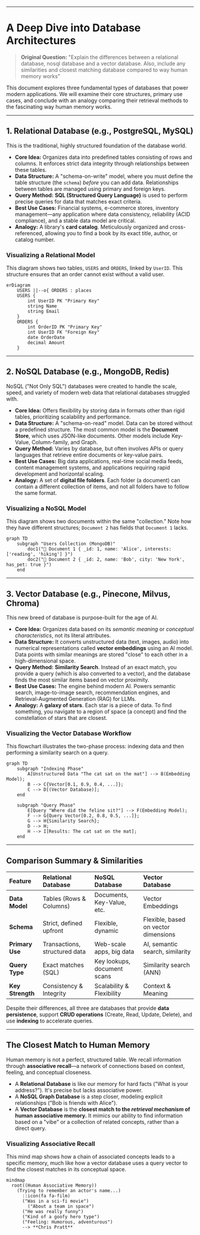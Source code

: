 ***

# A Deep Dive into Database Architectures

> **Original Question:** "Explain the differences between a relational database, nosql database and a vector database. Also, include any similarities and closest matching database compared to way human memory works"

This document explores three fundamental types of databases that power modern applications. We will examine their core structures, primary use cases, and conclude with an analogy comparing their retrieval methods to the fascinating way human memory works.

---

## 1. Relational Database (e.g., PostgreSQL, MySQL)

This is the traditional, highly structured foundation of the database world.

*   **Core Idea:** Organizes data into predefined tables consisting of rows and columns. It enforces strict data integrity through relationships between these tables.
*   **Data Structure:** A "schema-on-write" model, where you must define the table structure (the `schema`) *before* you can add data. Relationships between tables are managed using primary and foreign keys.
*   **Query Method:** **SQL (Structured Query Language)** is used to perform precise queries for data that matches exact criteria.
*   **Best Use Cases:** Financial systems, e-commerce stores, inventory management—any application where data consistency, reliability (ACID compliance), and a stable data model are critical.
*   **Analogy:** A library's **card catalog**. Meticulously organized and cross-referenced, allowing you to find a book by its exact title, author, or catalog number.

### Visualizing a Relational Model

This diagram shows two tables, `USERS` and `ORDERS`, linked by `UserID`. This structure ensures that an order cannot exist without a valid user.

```mermaid
erDiagram
    USERS ||--o{ ORDERS : places
    USERS {
        int UserID PK "Primary Key"
        string Name
        string Email
    }
    ORDERS {
        int OrderID PK "Primary Key"
        int UserID FK "Foreign Key"
        date OrderDate
        decimal Amount
    }
```

---

## 2. NoSQL Database (e.g., MongoDB, Redis)

NoSQL ("Not Only SQL") databases were created to handle the scale, speed, and variety of modern web data that relational databases struggled with.

*   **Core Idea:** Offers flexibility by storing data in formats other than rigid tables, prioritizing scalability and performance.
*   **Data Structure:** A "schema-on-read" model. Data can be stored without a predefined structure. The most common model is the **Document Store**, which uses JSON-like documents. Other models include Key-Value, Column-family, and Graph.
*   **Query Method:** Varies by database, but often involves APIs or query languages that retrieve entire documents or key-value pairs.
*   **Best Use Cases:** Big data applications, real-time social media feeds, content management systems, and applications requiring rapid development and horizontal scaling.
*   **Analogy:** A set of **digital file folders**. Each folder (a document) can contain a different collection of items, and not all folders have to follow the same format.

### Visualizing a NoSQL Model

This diagram shows two documents within the same "collection." Note how they have different structures; `Document 2` has fields that `Document 1` lacks.

```mermaid
graph TD
    subgraph "Users Collection (MongoDB)"
        doc1("📄 Document 1 { _id: 1, name: 'Alice', interests: ['reading', 'hiking'] }")
        doc2("📄 Document 2 { _id: 2, name: 'Bob', city: 'New York',  has_pet: true }")
    end
```

---

## 3. Vector Database (e.g., Pinecone, Milvus, Chroma)

This new breed of database is purpose-built for the age of AI.

*   **Core Idea:** Organizes data based on its *semantic meaning* or *conceptual characteristics*, not its literal attributes.
*   **Data Structure:** It converts unstructured data (text, images, audio) into numerical representations called **vector embeddings** using an AI model. Data points with similar meanings are stored "close" to each other in a high-dimensional space.
*   **Query Method:** **Similarity Search**. Instead of an exact match, you provide a query (which is also converted to a vector), and the database finds the most similar items based on vector proximity.
*   **Best Use Cases:** The engine behind modern AI. Powers semantic search, image-to-image search, recommendation engines, and Retrieval-Augmented Generation (RAG) for LLMs.
*   **Analogy:** A **galaxy of stars**. Each star is a piece of data. To find something, you navigate to a region of space (a concept) and find the constellation of stars that are closest.

### Visualizing the Vector Database Workflow

This flowchart illustrates the two-phase process: indexing data and then performing a similarity search on a query.

```mermaid
graph TD
    subgraph "Indexing Phase"
        A[Unstructured Data "The cat sat on the mat"] --> B(Embedding Model);
        B --> C{Vector[0.1, 0.9, 0.4, ...]};
        C --> D[(Vector Database)];
    end

    subgraph "Query Phase"
        E[Query "Where did the feline sit?"] --> F(Embedding Model);
        F --> G{Query Vector[0.2, 0.8, 0.5, ...]};
        G --> H{Similarity Search};
        D --> H;
        H --> I[Results: The cat sat on the mat];
    end
```

---

## Comparison Summary & Similarities

| Feature | Relational Database | NoSQL Database | Vector Database |
| :--- | :--- | :--- | :--- |
| **Data Model** | Tables (Rows & Columns) | Documents, Key-Value, etc. | Vector Embeddings |
| **Schema** | Strict, defined upfront | Flexible, dynamic | Flexible, based on vector dimensions |
| **Primary Use** | Transactions, structured data | Web-scale apps, big data | AI, semantic search, similarity |
| **Query Type** | Exact matches (SQL) | Key lookups, document scans | Similarity search (ANN) |
| **Key Strength** | Consistency & Integrity | Scalability & Flexibility | Context & Meaning |

Despite their differences, all three are databases that provide **data persistence**, support **CRUD operations** (Create, Read, Update, Delete), and use **indexing** to accelerate queries.

---

## The Closest Match to Human Memory

Human memory is not a perfect, structured table. We recall information through **associative recall**—a network of connections based on context, feeling, and conceptual closeness.

*   A **Relational Database** is like our memory for hard facts ("What is your address?"). It's precise but lacks associative power.
*   A **NoSQL Graph Database** is a step closer, modeling explicit relationships ("Bob is friends with Alice").
*   A **Vector Database** is the **closest match to the *retrieval mechanism* of human associative memory.** It mimics our ability to find information based on a "vibe" or a collection of related concepts, rather than a direct query.

### Visualizing Associative Recall

This mind map shows how a chain of associated concepts leads to a specific memory, much like how a vector database uses a query vector to find the closest matches in its conceptual space.

```mermaid
mindmap
  root((Human Associative Memory))
    (Trying to remember an actor's name...)
      ::icon(fa fa-film)
      ("Was in a sci-fi movie")
        ("About a team in space")
      ("He was really funny")
      ("Kind of a goofy hero type")
      ("Feeling: Humorous, adventurous")
      --> **Chris Pratt**
```
